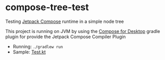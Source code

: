 # compose-tree-test
Testing [Jetpack Compose](https://developer.android.com/jetpack/compose) runtime in a simple node tree

This project is running on JVM by using the [Compose for Desktop](https://www.jetbrains.com/pt-br/lp/compose/) gradle plugin for provide the Jetpack Compose Compiler Plugin

- Running: `./gradlew run`
- Sample: [Test.kt](/src/main/kotlin/Test.kt)
